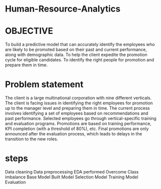 # Human-Resource-Analytics
# OBJECTIVE
To build a predictive model that can accurately identify the employees who are likely to be promoted based on their
past and current performance, along with demographic data.
To help the client expedite the promotion cycle for eligible candidates.
To identify the right people for promotion and prepare them in time.

# Problem statement
The client is a large multinational corporation with nine different verticals.
The client is facing issues in identifying the right employees for promotion up to the manager level and preparing
them in time.
The current process involves identifying a set of employees based on recommendations and past performance.
Selected employees go through vertical-specific training and evaluation programs.
Promotions are based on training performance, KPI completion (with a threshold of 80%), etc.
Final promotions are only announced after the evaluation process, which leads to delays in the transition to the new
roles.

# steps 
Data cleaning
Data preprocessing
EDA performed
Overcome Class imbalance 
Base Model Built
Model Selection
Model Training
Model Evaluation
